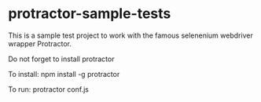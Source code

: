 # protractor-sample-tests
This is a sample test project to work with the famous selenenium webdriver wrapper Protractor.

Do not forget to install protractor

To install: npm install -g protractor

To run: protractor conf.js
